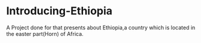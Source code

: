 # Introducing-Ethiopia
A Project done for that presents about Ethiopia,a country which is located in the easter part(Horn) of Africa.
